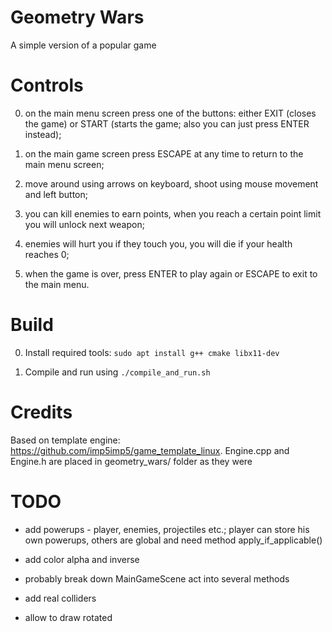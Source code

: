 # Geometry Wars

A simple version of a popular game

# Controls

0. on the main menu screen press one of the buttons: either EXIT (closes the game) or START (starts the game; also you can just press ENTER instead);

1. on the main game screen press ESCAPE at any time to return to the main menu screen;

2. move around using arrows on keyboard, shoot using mouse movement and left button;

3. you can kill enemies to earn points, when you reach a certain point limit you will unlock next weapon;

4. enemies will hurt you if they touch you, you will die if your health reaches 0;

5. when the game is over, press ENTER to play again or ESCAPE to exit to the main menu.

# Build

0. Install required tools: `sudo apt install g++ cmake libx11-dev`

1. Compile and run using `./compile_and_run.sh`

# Credits

Based on template engine: https://github.com/imp5imp5/game_template_linux. Engine.cpp and Engine.h are placed in geometry_wars/ folder as they were

# TODO

- add powerups - player, enemies, projectiles etc.; player can store his own powerups, others are global and need method apply_if_applicable()

- add color alpha and inverse

- probably break down MainGameScene act into several methods

- add real colliders

- allow to draw rotated

